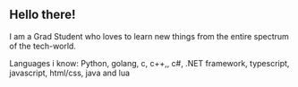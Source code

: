 ## Hello there! 

I am a Grad Student who loves to learn new things from the entire spectrum of the tech-world. 

Languages i know: 
Python, golang, c, c++,, c#, .NET framework, typescript, javascript, html/css, java and lua

<!--
**KirtanSoni/KirtanSoni** is a ✨ _special_ ✨ repository because its `README.md` (this file) appears on your GitHub profile.

Here are some ideas to get you started:

- 🔭 I’m currently working on ...
- 🌱 I’m currently learning ...
- 👯 I’m looking to collaborate on ...
- 🤔 I’m looking for help with ...
- 💬 Ask me about ...
- 📫 How to reach me: ...
- 😄 Pronouns: ...
- ⚡ Fun fact: ...
-->
